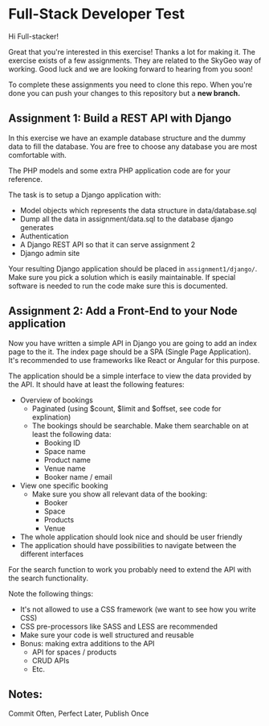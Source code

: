# Full-Stack Developer Test

Hi Full-stacker!

Great that you're interested in this exercise! Thanks a lot for making it. The exercise exists of a few assignments. They are related to the SkyGeo way of working. Good luck and we are looking forward to hearing from you soon!

To complete these assignments you need to clone this repo. When you're done you can push your changes to this repository but a **new branch.**


## Assignment 1: Build a REST API with Django

In this exercise we have an example database structure and the dummy data to fill the database. You are free to choose any database you are most comfortable with.

The PHP models and some extra PHP application code are for your reference.

The task is to setup a Django application with:

* Model objects which represents the data structure in data/database.sql
* Dump all the data in assignment/data.sql to the database django generates
* Authentication
* A Django REST API so that it can serve assignment 2
* Django admin site


Your resulting Django application should be placed in `assignment1/django/`. Make sure you pick a solution which is easily maintainable. If special software is needed to run the code make sure this is documented.


## Assignment 2: Add a Front-End to your Node application

Now you have written a simple API in Django you are going to add an index page to the it. The index page should be a SPA (Single Page Application). It's recommended to use frameworks like React or Angular for this purpose.

The application should be a simple interface to view the data provided by the API. It should have at least the following features:

* Overview of bookings
  * Paginated (using $count, $limit and $offset, see code for explination)
  * The bookings should be searchable. Make them searchable on at least the following data:
    * Booking ID
    * Space name
    * Product name
    * Venue name
    * Booker name / email
* View one specific booking
  * Make sure you show all relevant data of the booking:
    * Booker
    * Space
    * Products
    * Venue
* The whole application should look nice and should be user friendly
* The application should have possibilities to navigate between the different interfaces

For the search function to work you probably need to extend the API with the search functionality.

Note the following things:
* It's not allowed to use a CSS framework (we want to see how you write CSS)
* CSS pre-processors like SASS and LESS are recommended
* Make sure your code is well structured and reusable
* Bonus: making extra additions to the API
  * API for spaces / products
  * CRUD APIs
  * Etc.


## Notes:

Commit Often, Perfect Later, Publish Once
